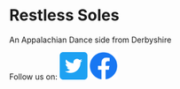 # Restless Soles

An Appalachian Dance side from Derbyshire

Follow us on:
[<img src="assets/Twitter_Social_Icon_Rounded_Square_Color.png" width="50">](www.twitter.com/Restless_soles)
[<img src="assets/f_logo_RGB-Blue_250.png" width="50">](https://www.facebook.com/Restless-Soles-Appalachian-Dance-Team-696104067248536/)
